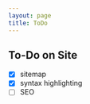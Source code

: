 ```yaml
---
layout: page 
title: ToDo
---
```



## To-Do on Site  

- [x] sitemap
- [x] syntax highlighting
- [ ] SEO

